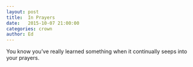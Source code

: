 ```yaml
---
layout: post
title:  In Prayers
date:   2015-10-07 21:00:00
categories: crown
author: Ed
---
```


You know you’ve really learned something when it continually seeps into your prayers.

